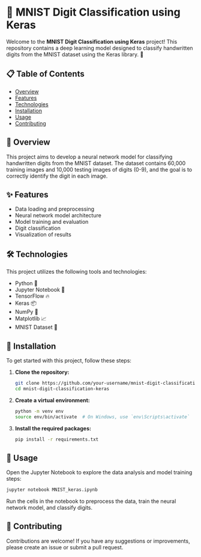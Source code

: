 # 🔢 MNIST Digit Classification using Keras

Welcome to the **MNIST Digit Classification using Keras** project! This repository contains a deep learning model designed to classify handwritten digits from the MNIST dataset using the Keras library. 🧠

## 📋 Table of Contents
- [Overview](#overview)
- [Features](#features)
- [Technologies](#technologies)
- [Installation](#installation)
- [Usage](#usage)
- [Contributing](#contributing)

## 🌟 Overview
This project aims to develop a neural network model for classifying handwritten digits from the MNIST dataset. The dataset contains 60,000 training images and 10,000 testing images of digits (0-9), and the goal is to correctly identify the digit in each image.

## ✨ Features
- Data loading and preprocessing
- Neural network model architecture
- Model training and evaluation
- Digit classification
- Visualization of results

## 🛠️ Technologies
This project utilizes the following tools and technologies:
- Python 🐍
- Jupyter Notebook 📓
- TensorFlow 🔥
- Keras 📦
- NumPy 🔢
- Matplotlib 📈
- MNIST Dataset 🔢

## 🚀 Installation
To get started with this project, follow these steps:

1. **Clone the repository:**
   ```bash
   git clone https://github.com/your-username/mnist-digit-classification-keras.git
   cd mnist-digit-classification-keras
   ```

2. **Create a virtual environment:**
   ```bash
   python -m venv env
   source env/bin/activate  # On Windows, use `env\Scripts\activate`
   ```

3. **Install the required packages:**
   ```bash
   pip install -r requirements.txt
   ```

## 📖 Usage
Open the Jupyter Notebook to explore the data analysis and model training steps:
```bash
jupyter notebook MNIST_keras.ipynb
```

Run the cells in the notebook to preprocess the data, train the neural network model, and classify digits.

## 🤝 Contributing
Contributions are welcome! If you have any suggestions or improvements, please create an issue or submit a pull request.
